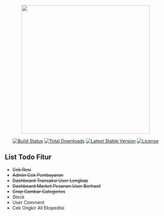 <p align="center"><a href="https://laravel.com" target="_blank"><img src="https://raw.githubusercontent.com/laravel/art/master/logo-lockup/5%20SVG/2%20CMYK/1%20Full%20Color/laravel-logolockup-cmyk-red.svg" width="400"></a></p>

<p align="center">
<a href="https://travis-ci.org/laravel/framework"><img src="https://travis-ci.org/laravel/framework.svg" alt="Build Status"></a>
<a href="https://packagist.org/packages/laravel/framework"><img src="https://img.shields.io/packagist/dt/laravel/framework" alt="Total Downloads"></a>
<a href="https://packagist.org/packages/laravel/framework"><img src="https://img.shields.io/packagist/v/laravel/framework" alt="Latest Stable Version"></a>
<a href="https://packagist.org/packages/laravel/framework"><img src="https://img.shields.io/packagist/l/laravel/framework" alt="License"></a>
</p>

## List Todo Fitur
<ul>
    <li><s>Cek Resi</s></li>
     <li><s>Admin Cek Pembayaran</s></li>
     <li><s>Dashboard Transaksi User Lengkap</s></li>
     <li><s>Dashboard Market Pesanan User Berhasil</s></li>
     <li><s>Crop Gambar Categories</s></li>
     <li>Stock</li>
     <li>User Comment</li>
    <li>Cek Ongkir All Ekspedisi</li>
</ul>


